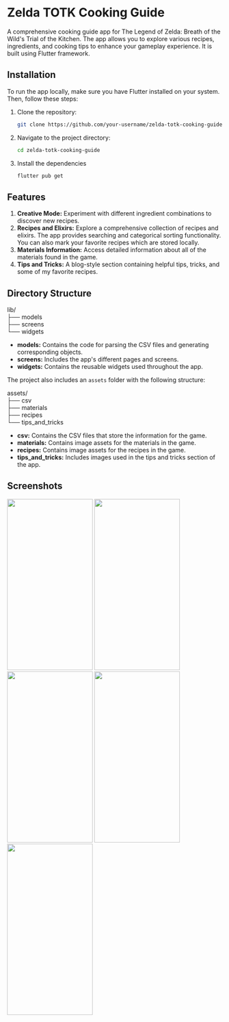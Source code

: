 # Zelda TOTK Cooking Guide

A comprehensive cooking guide app for The Legend of Zelda: Breath of the Wild's Trial of the Kitchen. The app allows you to explore various recipes, ingredients, and cooking tips to enhance your gameplay experience. It is built using Flutter framework.

## Installation

To run the app locally, make sure you have Flutter installed on your system. Then, follow these steps:

1. Clone the repository:

   ```bash
   git clone https://github.com/your-username/zelda-totk-cooking-guide.git

2. Navigate to the project directory:
    ```bash
    cd zelda-totk-cooking-guide

3. Install the dependencies
    ```bash
    flutter pub get

## Features

1. **Creative Mode:** Experiment with different ingredient combinations to discover new recipes.
2. **Recipes and Elixirs:** Explore a comprehensive collection of recipes and elixirs. The app provides searching and categorical sorting functionality. You can also mark your favorite recipes which are stored locally.
3. **Materials Information:** Access detailed information about all of the materials found in the game.
4. **Tips and Tricks:** A blog-style section containing helpful tips, tricks, and some of my favorite recipes.

## Directory Structure
lib/  
├── models  
├── screens  
└── widgets

* **models:** Contains the code for parsing the CSV files and generating corresponding objects.
* **screens:** Includes the app's different pages and screens.
* **widgets:** Contains the reusable widgets used throughout the app.

The project also includes an `assets` folder with the following structure:

assets/  
├── csv  
├── materials  
├── recipes  
└── tips_and_tricks  

* **csv:** Contains the CSV files that store the information for the game.
* **materials:** Contains image assets for the materials in the game.
* **recipes:** Contains image assets for the recipes in the game.
* **tips_and_tricks:** Includes images used in the tips and tricks section of the app.

## Screenshots
<img src="showcase/creative.png" width="200" height="400">
<img src="showcase/elixirs.png" width="200" height="400">
<img src="showcase/favorites.png" width="200" height="400">
<img src="showcase/recipes.png" width="200" height="400">
<img src="showcase/tips_and_tricks.png" width="200" height="400">